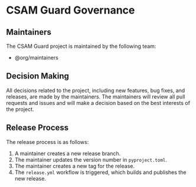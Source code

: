 # CSAM Guard Governance

## Maintainers

The CSAM Guard project is maintained by the following team:

*   @org/maintainers

## Decision Making

All decisions related to the project, including new features, bug fixes, and releases, are made by the maintainers. The maintainers will review all pull requests and issues and will make a decision based on the best interests of the project.

## Release Process

The release process is as follows:

1.  A maintainer creates a new release branch.
2.  The maintainer updates the version number in `pyproject.toml`.
3.  The maintainer creates a new tag for the release.
4.  The `release.yml` workflow is triggered, which builds and publishes the new release.
